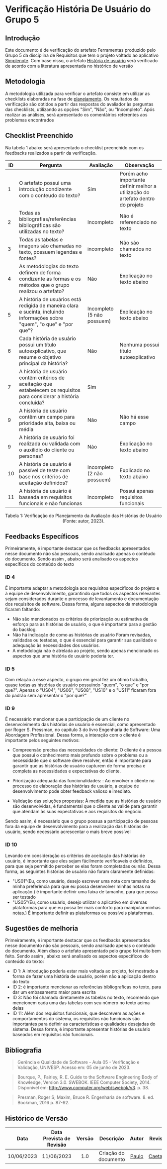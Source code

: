 # Verificação História De Usuário do Grupo 5

## Introdução
Este documento é de verificação do artefato Ferramentas produzido pelo Grupo 5 da disciplina de Requisitos que tem o projeto voltado ao aplicativo [Simplenote](https://requisitos-de-software.github.io/2023.1-Simplenote/). Com base nisso, o artefato [História de usuário](https://requisitos-de-software.github.io/2023.1-Simplenote/modelagem/agil/User_story/)  será verificado de acordo com a literatura apresentada no histórico de versão


## Metodologia 

A metodologia utilizada para verificar o artefato consiste em utilizar as checklists elaboradas na fase de [planejamento](../Ponto4/Planejamento_verificacao_ponto4.md). Os resultados da verificação são obtidos a partir das respostas do avaliador às perguntas das checklists, utilizando as opções "Sim", "Não", ou "Incompleto". Após realizar as análises, será apresentado os comentáirios referentes aos problemas encontrados

## Checklist Preenchido

Na tabela 1 abaixo será apresentado o checklist preenchido com os feedbacks realizados a partir da verificação.


| ID | Pergunta | Avaliação |Observação|
|----|----------------------------------------------------------------------------------------------------------|----------|-------------|
| 1 | O artefato possui uma introdução condizente com o conteudo do texto? | Sim |Porém acho importante definir melhor a utilização do artefato dentro do projeto |
| 2 | Todas as bibliografias/referências bibliográficas são utilizadas no texto? | Incompleto | Não é referenciado no texto| 
| 3 | Todas as tabelas e imagens são chamadas no texto, possuem legendas e fontes? | incompleto|Não são chamados no texto |
| 4 | As metodologias do texto definem de forma condizente  as formas e os métodos que o grupo realizou o artefato? | Não | Explicação no texto abaixo |
| 5 | A história de usuários está redigida de maneira clara e sucinta, incluindo informações sobre "quem", "o que" e "por que"? | Incompleto (5 não possuem) | Explicação no texto abaixo|
| 6 |Cada história de usuário possui um título autoexplicativo, que resume o objetivo principal da história? | Não  |Nenhuma possui título autoexplicativo|
| 7 | A história de usuário contêm critérios de aceitação que estabelecem os requisitos para considerar a história concluída? | Sim | |
| 9 | A história de usuário contêm um campo para prioridade alta, baixa ou média | Não | Não há esse campo|
| 9 |A história de usuário foi realizada ou validada com o auxilidio do cliente ou personas? | Não | Explicação no texto abaixo|
| 10 | A história de usuário é passível de teste com base nos critérios de aceitação definidos? | Incompleto (2 não possuem) |Explicado no texto abaixo |
| 11 | A história de usuário é baseada em  requisitos funcionais e não funcionas | Incompleto | Possui apenas requisitos funcionais|


<center>

Tabela 1: Verificação do Planejamento da Avaliação das Histórias de Usuário (Fonte: autor, 2023).

</center>

## Feedbacks Específicos

Primeiramente, é importante destacar que os feedbacks apresentados nesse documento não são pessoais, sendo analisado apenas o contéudo do documento. Sendo assim , abaixo será analisado os aspectos específicos do conteúdo do texto

### ID 4
É importante adaptar a metodologia aos requisitos específicos do projeto e à equipe de desenvolvimento, garantindo que todos os aspectos relevantes sejam considerados durante o processo de levantamento e documentação dos requisitos de software. Dessa forma, alguns aspectos da metodologia ficaram faltando:

- Não são mencionados os critérios de priorização ou estimativa de esforço para as histórias de usuário, o que é importante para a gestão do backlog.
- Não há indicação de como as histórias de usuário Foram revisadas, validadas ou testadas, o que é essencial para garantir sua qualidade e adequação às necessidades dos usuários.
- A metodologia não é atrelada ao projeto, sendo apenas mencionado os aspectos que uma história de usuário poderia ter.

### ID 5
Com relação a esse aspecto, o grupo em geral fez um ótimo trabalho, quase todas as histórias de usuário possuindo  "quem", "o que" e "por que?". Apenas o "US04", "US06", "US08", "US10" e o "US11" ficaram fora do padrão sem apresentar o "por que?"

### ID 9
É necessário mencionar que a participação de um cliente no desenvolvimento das histórias de usuário é essencial, como apresentado por Roger S. Pressman, no capitulo 3 do livro Engenharia de Software: Uma Abordagem Profissional. Dessa forma, a interação com o cliente é importante pelos seguintes motivos:

- Compreensão precisa das necessidades do cliente: O cliente é a pessoa que possui o conhecimento mais profundo sobre o problema ou a necessidade que o software deve resolver, então é importante para garantir que as histórias de usuário capturem de forma precisa e completa as necessidades e expectativas do cliente.

- Priorização adequada das funcionalidades: : Ao envolver o cliente no processo de elaboração das histórias de usuário, a equipe de desenvolvimento pode obter feedback valioso e imediato.
- Validação das soluções propostas:
À medida que as histórias de usuário são desenvolvidas, é fundamental que o cliente as valide para garantir que atendam às suas expectativas e aos requisitos do negócio. 

Sendo assim, é necessário que o grupo possua a participação de pessoas fora da equipe de desenvolvimento para a realização das histórias de usuário, sendo necessário acrescentar o mais breve possível

### ID 10

Levando em consideração os critérios de aceitação das histórias de usuário, é importante que eles sejam fácilmente verificaveis e definidos, para que seja permitido perceber se elas foram completadas ou não.
Dessa forma, as seguintes histórias de usuário não foram claramente definidas:
- "US01"(Eu, como usuário, desejo escrever uma nota com tamanho de minha preferência para que eu possa desenvolver minhas notas na aplicação.) é importante definir uma faixa de tamanho, para que possa ser testado
- "US05"(Eu, como usuário, desejo utilizar o aplicativo em diversas plataformas para que eu possa ter mais conforto para manipular minhas notas.)  É importante definir as plataformas ou possíveis plataformas.


## Sugestões de melhoria

Primeiramente, é importante destacar que os feedbacks apresentados nesse documento não são pessoais, sendo analisado apenas o contéudo do documento. Além disso o artefato apresentado pelo grupo foi muito bem feito.
 Sendo assim , abaixo será analisado os aspectos específicos do conteúdo do texto:
 
 - ID 1: A introdução poderia estar mais voltada ao projeto, foi mostrado a forma de fazer uma história de usuário, porém não a aplicação dentro do texto
 - ID 2: é importante mencionar as referências bibliograficas no texto, para dar um embasamento maior para  escrita
 - ID 3: Não foi chamado  diretamente as tabelas no texto, recomendo que mencionem cada uma das tabelas com seu número no texto acima delas
 - ID 11: Além dos requisitos funcionais, que descrevem as ações e comportamentos do sistema, os requisitos não funcionais são importantes para definir as características e qualidades desejadas do sistema. Dessa forma, é importante apresentar histórias de usuário baseados em requisitos não funcionais.



## Bibliografia
>Gerência e Qualidade de Software - Aula 05 - Verificação e Validação, UNIVESP. Acesso em: 05 de junho de 2023.

>Bourque, P., Fairley, R. E. Guide to the Software Engineering Body of Knowledge, Version 3.0. SWEBOK. IEEE Computer Society, 2014. Disponível em: http://www.computer.org/web/swebok/v3. p. 38.

>Presman, Roger S; Maxim, Bruce R. Engenharia de software. 8. ed. Bookman, 2016 p. 87-92.

## Histórico de Versão
| Data | Data Prevista de Revisão | Versão | Descrição | Autor | Revisor |
| :--------: | :----------------------: | :----: | :------------------: | :----------------------------------------------------------------------------------------------------------------------------------: | :---------------------------------: |
| 10/06/2023 | 11/06/2023 | 1.0 | Criação do documento | [Paulo](https://github.com/PauloVictorFS) | [Caetano](https://github.com/caeslucio)| 